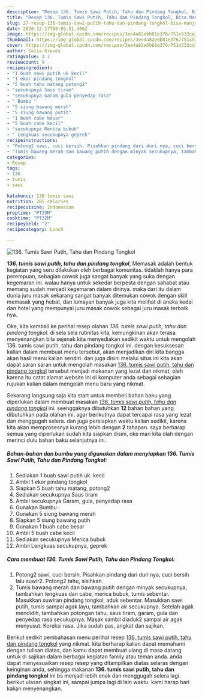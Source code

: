 ```yaml
---
description: "Resep 136. Tumis Sawi Putih, Tahu dan Pindang Tongkol, Bisa Manjain Lidah"
title: "Resep 136. Tumis Sawi Putih, Tahu dan Pindang Tongkol, Bisa Manjain Lidah"
slug: 27-resep-136-tumis-sawi-putih-tahu-dan-pindang-tongkol-bisa-manjain-lidah
date: 2020-12-17T08:05:51.406Z
image: https://img-global.cpcdn.com/recipes/3ee4a82e6b81e376/751x532cq70/136-tumis-sawi-putih-tahu-dan-pindang-tongkol-foto-resep-utama.jpg
thumbnail: https://img-global.cpcdn.com/recipes/3ee4a82e6b81e376/751x532cq70/136-tumis-sawi-putih-tahu-dan-pindang-tongkol-foto-resep-utama.jpg
cover: https://img-global.cpcdn.com/recipes/3ee4a82e6b81e376/751x532cq70/136-tumis-sawi-putih-tahu-dan-pindang-tongkol-foto-resep-utama.jpg
author: Celia Graves
ratingvalue: 3.1
reviewcount: 9
recipeingredient:
- "1 buah sawi putih uk kecil"
- "1 ekor pindang tongkol"
- "5 buah tahu matang potong2"
- "secukupnya Saus tiram"
- "secukupnya Garam gula penyedap rasa"
- " Bumbu "
- "5 siung bawang merah"
- "5 siung bawang putih"
- "1 buah cabe besar"
- "5 buah cabe kecil"
- "secukupnya Merica bubuk"
- " Lengkuas secukupnya geprek"
recipeinstructions:
- "Potong2 sawi, cuci bersih. Pisahkan pindang dari duri nya, cuci bersih lalu suwir2. Potong2 tahu, sisihkan."
- "Tumis bawang merah dan bawang putih dengan minyak secukupnya, tambahkan lengkuas dan cabe, merica bubuk, tumis sebentar. Masukkan suwiran pindang tongkol, aduk sebentar. Masukkan sawi putih, tumis sampai agak layu, tambahkan air secukupnya. Setelah agak mendidih, tambahkan potongan tahu, saus tiram, garam, gula dan penyedap rasa secukupnya. Masak sambil diaduk2 sampai air agak menyusut. Koreksi rasa. Jika sudah pas, angkat dan sajikan."
categories:
- Resep
tags:
- 136
- tumis
- sawi

katakunci: 136 tumis sawi 
nutrition: 285 calories
recipecuisine: Indonesian
preptime: "PT29M"
cooktime: "PT32M"
recipeyield: "2"
recipecategory: Lunch

---
```



![136. Tumis Sawi Putih, Tahu dan Pindang Tongkol](https://img-global.cpcdn.com/recipes/3ee4a82e6b81e376/751x532cq70/136-tumis-sawi-putih-tahu-dan-pindang-tongkol-foto-resep-utama.jpg)

<b><i>136. tumis sawi putih, tahu dan pindang tongkol</i></b>, Memasak adalah bentuk kegiatan yang seru dilakukan oleh berbagai komunitas. tidaklah hanya para perempuan, sebagian cowok juga sangat banyak yang suka dengan kegemaran ini. walau hanya untuk sekedar berpesta dengan sahabat atau memang sudah menjadi kegemaran dalam dirinya. maka dari itu dalam dunia juru masak sekarang sangat banyak ditemukan cowok dengan skill memasak yang hebat, dan lumayan banyak juga kita melihat di aneka kedai dan hotel yang mempunyai juru masak cowok sebagai juru masak terbaik nya.



Oke, kita kembali ke perihal resep olahan <i>136. tumis sawi putih, tahu dan pindang tongkol</i>. di sela sela rutinitas kita, kemungkinan akan terasa menyenangkan bila sejenak kita menyediakan sedikit waktu untuk mengolah 136. tumis sawi putih, tahu dan pindang tongkol ini. dengan kesuksesan kalian dalam membuat menu tersebut, akan menjadikan diri kita bangga akan hasil menu kalian sendiri. dan juga disini melalui situs ini kita akan dapat saran saran untuk mengolah masakan <u>136. tumis sawi putih, tahu dan pindang tongkol</u> tersebut menjadi makanan yang lezat dan nikmat, oleh karena itu catat alamat website ini di komputer anda sebagai sebagian rujukan kalian dalam mengolah menu baru yang nikmat.


Sekarang langsung saja kita start untuk membeli bahan baku yang diperlukan dalam membuat masakan <u><i>136. tumis sawi putih, tahu dan pindang tongkol</i></u> ini. seenggaknya dibutuhkan <b>12</b> bahan bahan yang dibutuhkan pada olahan ini. agar berikutnya dapat tercapai rasa yang lezat dan menggugah selera. dan juga persiapkan waktu kalian sedikit, karena kita akan memprosesnya kurang lebih dengan <b>2</b> tahapan. saya berharap semua yang diperlukan sudah kita siapkan disini, oke mari kita olah dengan merinci dulu bahan baku selanjutnya ini.

<!--inarticleads1-->

##### Bahan-bahan dan bumbu yang digunakan dalam menyiapkan 136. Tumis Sawi Putih, Tahu dan Pindang Tongkol:

1. Sediakan 1 buah sawi putih uk. kecil
1. Ambil 1 ekor pindang tongkol
1. Siapkan 5 buah tahu matang, potong2
1. Sediakan secukupnya Saus tiram
1. Ambil secukupnya Garam, gula, penyedap rasa
1. Gunakan  Bumbu :
1. Gunakan 5 siung bawang merah
1. Siapkan 5 siung bawang putih
1. Gunakan 1 buah cabe besar
1. Ambil 5 buah cabe kecil
1. Sediakan secukupnya Merica bubuk
1. Ambil  Lengkuas secukupnya, geprek




<!--inarticleads2-->

##### Cara membuat 136. Tumis Sawi Putih, Tahu dan Pindang Tongkol:

1. Potong2 sawi, cuci bersih. Pisahkan pindang dari duri nya, cuci bersih lalu suwir2. Potong2 tahu, sisihkan.
1. Tumis bawang merah dan bawang putih dengan minyak secukupnya, tambahkan lengkuas dan cabe, merica bubuk, tumis sebentar. Masukkan suwiran pindang tongkol, aduk sebentar. Masukkan sawi putih, tumis sampai agak layu, tambahkan air secukupnya. Setelah agak mendidih, tambahkan potongan tahu, saus tiram, garam, gula dan penyedap rasa secukupnya. Masak sambil diaduk2 sampai air agak menyusut. Koreksi rasa. Jika sudah pas, angkat dan sajikan.




Berikut sedikit pembahasan menu perihal resep <u>136. tumis sawi putih, tahu dan pindang tongkol</u> yang nikmat. kita berharap kalian dapat memahami dengan tulisan diatas, dan kamu dapat membuat ulang di masa datang untuk di sajikan dalam berbagai kegiatan family atau teman anda. anda dapat menyesuaikan resep resep yang ditampilkan diatas selaras dengan keinginan anda, sehingga makanan <b>136. tumis sawi putih, tahu dan pindang tongkol</b> ini bs menjadi lebih enak dan menggugah selera lagi. berikut ulasan singkat ini, sampai jumpa lagi di lain waktu. kami harap hari kalian menyenangkan.
